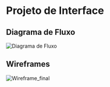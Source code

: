 
# Projeto de Interface

## Diagrama de Fluxo

![Diagrama de Fluxo](https://github.com/ICEI-PUC-Minas-PMV-ADS/Statmed-Vita/assets/114194617/9f6d0859-7167-40b9-a5ec-8cf8136927c1)



## Wireframes


![Wireframe_final](https://github.com/ICEI-PUC-Minas-PMV-ADS/Statmed-Vita/assets/98277143/2e446e96-42c7-4c7d-bd02-ae58a20d205a)
